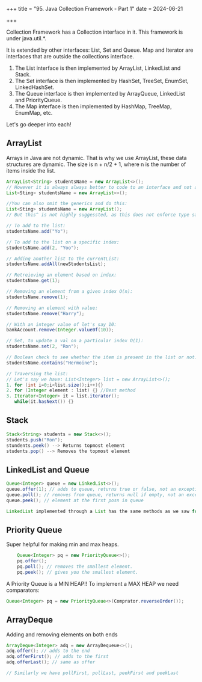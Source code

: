 +++
title = "95. Java Collection Framework - Part 1"
date = 2024-06-21

+++

Collection Framework has a Collection interface in it. This framework is under java.util.\*.

It is extended by other interfaces: List, Set and Queue. Map and Iterator are interfaces that are outside the collections interface.

1. The List interface is then implemented by ArrayList, LinkedList and Stack.
2. The Set interface is then implemented by HashSet, TreeSet, EnumSet, LinkedHashSet.
3. The Queue interface is then implemented by ArrayQueue, LinkedList and PriorityQueue.
4. The Map interface is then implemented by HashMap, TreeMap, EnumMap, etc.

Let's go deeper into each!

## ArrayList

Arrays in Java are not dynamic. That is why we use ArrayList, these data structures are dynamic. The size is n + n/2 + 1, where n is the number of items inside the list.

```java
ArrayList<String> studentsName = new ArrayList<>();
// However it is always always better to code to an interface and not an object. Hence the better way to do this:
List<Sting> studentsName = new ArrayList<>();

//You can also omit the generics and do this:
List<Sting> studentsName = new ArrayList();
// But this^ is not highly suggessted, as this does not enforce type safety.

// To add to the list:
studentsName.add("Yo");

// To add to the list on a specific index:
studentsName.add(2, "Yoo");

// Adding another list to the currentList:
studentsName.addAll(newStudentsList);

// Retreieving an element based on index:
studentsName.get(1);

// Removing an element from a given index O(n):
studentsName.remove(1);

// Removing an element with value:
studentsName.remove("Harry");

// With an integer value of let's say 10:
bankAccount.remove(Integer.value0f(10));

// Set, to update a val on a particular index O(1):
studentsName.set(2, "Ron");

// Boolean check to see whether the item is present in the list or not.
studentsName.contains("Hermoine");

// Traversing the list:
// Let's say we have: List<Integer> list = new ArrayList<>();
1. for (int i=0;i<list.size();i++){}
2. for (Integer element : list) {} //Best method
3. Iterator<Integer> it = list.iterator();
   while(it.hasNext()) {}
```

## Stack
```java
Stack<String> students = new Stack<>();
students.push("Ron");
stundents.peek() --> Returns topmost element
students.pop() --> Removes the topmost element
```

## LinkedList and Queue
```java
Queue<Integer> queue = new LinkedList<>();
queue.offer(1); // adds to queue, returns true or false, not an exception
queue.poll(); // removes from queue, returns null if empty, not an exception
queue.peek(); // element at the first posn in queue

LinkedList implemented through a List has the same methods as we saw for ArrayList (because its just a diffenet implementation)
```

## Priority Queue
Super helpful for making min and max heaps.

```java 
    Queue<Integer> pq = new PriorityQueue<>();
    pq.offer();
    pq.poll(); // removes the smallest element.
    pq.peek(); // gives you the smallest element.
```

A Priority Queue is a MIN HEAP!! To implement a MAX HEAP we need comparators:

```java 
Queue<Integer> pq = new PriorityQueue<>(Comprator.reverseOrder());
```

## ArrayDeque
Adding and removing elements on both ends

```java 
ArrayDeque<Integer> adq = new ArrayDequeue<>();
adq.offer(); // adds to the end
adq.offerFirst(); // adds to the first
adq.offerLast(); // same as offer

// Similarly we have pollFirst, pollLast, peekFirst and peekLast
```